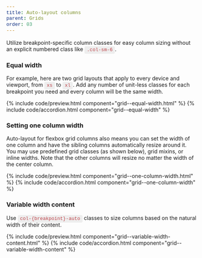```yaml
---
title: Auto-layout columns
parent: Grids
order: 03
---
```


Utilize breakpoint-specific column classes for easy column sizing without an explicit numbered class like <code>.col-sm-6</code>.

### Equal width

For example, here are two grid layouts that apply to every device and viewport, from <code>xs</code> to <code>xl</code>. Add any number of unit-less classes for each breakpoint you need and every column will be the same width.

{% include code/preview.html component="grid--equal-width.html" %}
{% include code/accordion.html component="grid--equal-width" %}

### Setting one column width

Auto-layout for flexbox grid columns also means you can set the width of one column and have the sibling columns automatically resize around it. You may use predefined grid classes (as shown below), grid mixins, or inline widths. Note that the other columns will resize no matter the width of the center column.

{% include code/preview.html component="grid--one-column-width.html" %}
{% include code/accordion.html component="grid--one-column-width" %}

### Variable width content

Use <code>col-{breakpoint}-auto</code> classes to size columns based on the natural width of their content.

{% include code/preview.html component="grid--variable-width-content.html" %}
{% include code/accordion.html component="grid--variable-width-content" %}


<style scoped>
    .grid-example {
        position: relative;
        padding: 16px;
        margin: 16px -15px;
        border: 3px 0 0 solid #f7f7f9;
    }
    @media (min-width: 576px) {
        .grid-example {
            padding: 24px;
            margin: 16px 0 0 0;
        }
    }
    .grid-example > .row > .col,
    .grid-example .row > [class^=col-] {
        padding-top: .75rem;
        padding-bottom: .75rem;
        background-color: rgba(86,61,124,.15);
        border: 1px solid rgba(86,61,124,.2);
    }
    code {
        padding: 3px 6px;
        background-color: #eee;
        border-radius: 4px;
        font-family: SFMono-Regular, Menlo, Monaco, Consolas, "Liberation Mono", "Courier New", monospace;
        font-size: 90%;
        color: #bd4147;
    }
</style>
